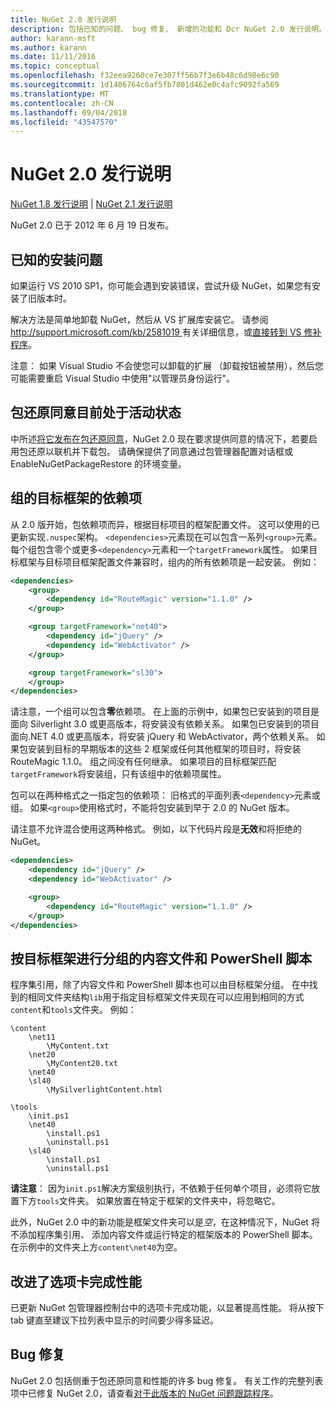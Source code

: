 ```yaml
---
title: NuGet 2.0 发行说明
description: 包括已知的问题、 bug 修复、 新增的功能和 Dcr NuGet 2.0 发行说明。
author: karann-msft
ms.author: karann
ms.date: 11/11/2016
ms.topic: conceptual
ms.openlocfilehash: f32eea9260ce7e307ff56b7f3e6b48c6d98e6c90
ms.sourcegitcommit: 1d1406764c6af5fb7801d462e0c4afc9092fa569
ms.translationtype: MT
ms.contentlocale: zh-CN
ms.lasthandoff: 09/04/2018
ms.locfileid: "43547570"
---
```

# <a name="nuget-20-release-notes"></a>NuGet 2.0 发行说明

[NuGet 1.8 发行说明](../release-notes/nuget-1.8.md) | [NuGet 2.1 发行说明](../release-notes/nuget-2.1.md)

NuGet 2.0 已于 2012 年 6 月 19 日发布。

## <a name="known-installation-issue"></a>已知的安装问题
如果运行 VS 2010 SP1，你可能会遇到安装错误，尝试升级 NuGet，如果您有安装了旧版本时。

解决方法是简单地卸载 NuGet，然后从 VS 扩展库安装它。  请参阅[ http://support.microsoft.com/kb/2581019 ](http://support.microsoft.com/kb/2581019)有关详细信息，或[直接转到 VS 修补程序](http://bit.ly/vsixcertfix)。

注意： 如果 Visual Studio 不会使您可以卸载的扩展 （卸载按钮被禁用），然后您可能需要重启 Visual Studio 中使用"以管理员身份运行"。

## <a name="package-restore-consent-is-now-active"></a>包还原同意目前处于活动状态

中所述[将它发布在包还原同意](http://blog.nuget.org/20120518/package-restore-and-consent.html)，NuGet 2.0 现在要求提供同意的情况下，若要启用包还原以联机并下载包。 请确保提供了同意通过包管理器配置对话框或 EnableNuGetPackageRestore 的环境变量。

## <a name="group-dependencies-by-target-frameworks"></a>组的目标框架的依赖项

从 2.0 版开始，包依赖项而异，根据目标项目的框架配置文件。 这可以使用的已更新实现`.nuspec`架构。 `<dependencies>`元素现在可以包含一系列`<group>`元素。 每个组包含零个或更多`<dependency>`元素和一个`targetFramework`属性。 如果目标框架与目标项目框架配置文件兼容时，组内的所有依赖项是一起安装。 例如：

```xml
<dependencies>
    <group>
        <dependency id="RouteMagic" version="1.1.0" />
    </group>

    <group targetFramework="net40">
        <dependency id="jQuery" />
        <dependency id="WebActivator" />
    </group>

    <group targetFramework="sl30">
    </group>
</dependencies>
```

请注意，一个组可以包含**零**依赖项。 在上面的示例中，如果包已安装到的项目是面向 Silverlight 3.0 或更高版本，将安装没有依赖关系。 如果包已安装到的项目面向.NET 4.0 或更高版本，将安装 jQuery 和 WebActivator，两个依赖关系。  如果包安装到目标的早期版本的这些 2 框架或任何其他框架的项目时，将安装 RouteMagic 1.1.0。 组之间没有任何继承。 如果项目的目标框架匹配`targetFramework`将安装组，只有该组中的依赖项属性。

包可以在两种格式之一指定包的依赖项： 旧格式的平面列表`<dependency>`元素或组。 如果`<group>`使用格式时，不能将包安装到早于 2.0 的 NuGet 版本。

请注意不允许混合使用这两种格式。 例如，以下代码片段是**无效**和将拒绝的 NuGet。

```xml
<dependencies>
    <dependency id="jQuery" />
    <dependency id="WebActivator" />

    <group>
        <dependency id="RouteMagic" version="1.1.0" />
    </group>
</dependencies>
```

## <a name="grouping-content-files-and-powershell-scripts-by-target-framework"></a>按目标框架进行分组的内容文件和 PowerShell 脚本

程序集引用，除了内容文件和 PowerShell 脚本也可以由目标框架分组。 在中找到的相同文件夹结构`lib`用于指定目标框架文件夹现在可以应用到相同的方式`content`和`tools`文件夹。 例如：

    \content
        \net11
            \MyContent.txt
        \net20
            \MyContent20.txt
        \net40
        \sl40
            \MySilverlightContent.html

    \tools
        \init.ps1
        \net40
            \install.ps1
            \uninstall.ps1
        \sl40
            \install.ps1
            \uninstall.ps1

**请注意**： 因为`init.ps1`解决方案级别执行，不依赖于任何单个项目，必须将它放置下方`tools`文件夹。 如果放置在特定于框架的文件夹中，将忽略它。

此外，NuGet 2.0 中的新功能是框架文件夹可以是*空*，在这种情况下，NuGet 将不添加程序集引用、 添加内容文件或运行特定的框架版本的 PowerShell 脚本。 在示例中的文件夹上方`content\net40`为空。

## <a name="improved-tab-completion-performance"></a>改进了选项卡完成性能
已更新 NuGet 包管理器控制台中的选项卡完成功能，以显著提高性能。 将从按下 tab 键直至建议下拉列表中显示的时间要少得多延迟。

## <a name="bug-fixes"></a>Bug 修复
NuGet 2.0 包括侧重于包还原同意和性能的许多 bug 修复。
有关工作的完整列表项中已修复 NuGet 2.0，请查看[对于此版本的 NuGet 问题跟踪程序](http://nuget.codeplex.com/workitem/list/advanced?keyword=&status=Closed&type=All&priority=All&release=NuGet%202.0&assignedTo=All&component=All&sortField=Votes&sortDirection=Descending&page=0)。
